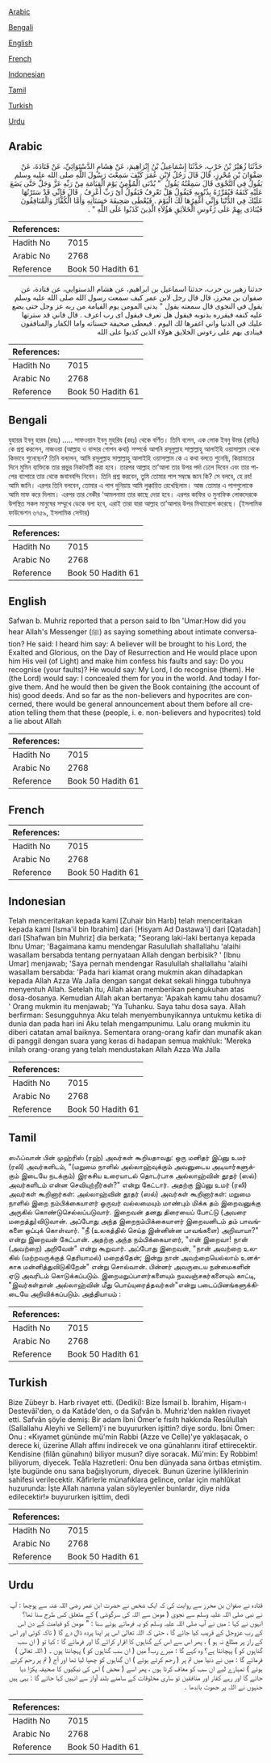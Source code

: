 [Arabic](#arabic)

[Bengali](#bengali)

[English](#english)

[French](#french)

[Indonesian](#indonesian)

[Tamil](#tamil)

[Turkish](#turkish)

[Urdu](#urdu)

## Arabic


<div dir="rtl" lang="ar" style={{fontSize:'larger',backgroundColor:'#f8f9fa',padding:20}}>
حَدَّثَنَا زُهَيْرُ بْنُ حَرْبٍ، حَدَّثَنَا إِسْمَاعِيلُ بْنُ إِبْرَاهِيمَ، عَنْ هِشَامٍ الدَّسْتَوَائِيِّ، عَنْ قَتَادَةَ، عَنْ صَفْوَانَ بْنِ مُحْرِزٍ، قَالَ قَالَ رَجُلٌ لاِبْنِ عُمَرَ كَيْفَ سَمِعْتَ رَسُولَ اللَّهِ صلى الله عليه وسلم يَقُولُ فِي النَّجْوَى قَالَ سَمِعْتُهُ يَقُولُ ‏ "‏ يُدْنَى الْمُؤْمِنُ يَوْمَ الْقِيَامَةِ مِنْ رَبِّهِ عَزَّ وَجَلَّ حَتَّى يَضَعَ عَلَيْهِ كَنَفَهُ فَيُقَرِّرُهُ بِذُنُوبِهِ فَيَقُولُ هَلْ تَعْرِفُ فَيَقُولُ أَىْ رَبِّ أَعْرِفُ ‏.‏ قَالَ فَإِنِّي قَدْ سَتَرْتُهَا عَلَيْكَ فِي الدُّنْيَا وَإِنِّي أَغْفِرُهَا لَكَ الْيَوْمَ ‏.‏ فَيُعْطَى صَحِيفَةَ حَسَنَاتِهِ وَأَمَّا الْكُفَّارُ وَالْمُنَافِقُونَ فَيُنَادَى بِهِمْ عَلَى رُءُوسِ الْخَلاَئِقِ هَؤُلاَءِ الَّذِينَ كَذَبُوا عَلَى اللَّهِ ‏"‏ ‏.‏
</div>
<div style={{backgroundColor:'#f8f9fa',padding:20, marginBottom: 10}}><table> <thead> <tr> <th>References:</th> <th></th> </tr> </thead> <tbody><tr><td>Hadith No</td><td>7015</td></tr><tr><td>Arabic No</td><td>2768</td></tr><tr><td>Reference</td><td>Book 50 Hadith 61</td></tr></tbody></table></div>


<div dir="rtl" lang="ar" style={{fontSize:'larger',backgroundColor:'#f8f9fa',padding:20}}>
حدثنا زهير بن حرب، حدثنا اسماعيل بن ابراهيم، عن هشام الدستوايي، عن قتادة، عن صفوان بن محرز، قال قال رجل لابن عمر كيف سمعت رسول الله صلى الله عليه وسلم يقول في النجوى قال سمعته يقول " يدنى المومن يوم القيامة من ربه عز وجل حتى يضع عليه كنفه فيقرره بذنوبه فيقول هل تعرف فيقول اى رب اعرف . قال فاني قد سترتها عليك في الدنيا واني اغفرها لك اليوم . فيعطى صحيفة حسناته واما الكفار والمنافقون فينادى بهم على رءوس الخلايق هولاء الذين كذبوا على الله
</div>
<div style={{backgroundColor:'#f8f9fa',padding:20, marginBottom: 10}}><table> <thead> <tr> <th>References:</th> <th></th> </tr> </thead> <tbody><tr><td>Hadith No</td><td>7015</td></tr><tr><td>Arabic No</td><td>2768</td></tr><tr><td>Reference</td><td>Book 50 Hadith 61</td></tr></tbody></table></div>

## Bengali


<div dir="ltr" lang="bn" style={{fontSize:'larger',backgroundColor:'#f8f9fa',padding:20}}>
যুহায়র ইবনু হারব (রহঃ) ..... সাফওয়ান ইবনু মুহরিয (রহঃ) থেকে বর্ণিত। তিনি বলেন, এক লোক ইবনু উমর (রাযিঃ) কে প্রশ্ন করলেন, নাজওয়া (আল্লাহ ও বান্দার গোপন কথা) সম্পর্কে আপনি রসূলুল্লাহ সাল্লাল্লাহু আলাইহি ওয়াসাল্লাম থেকে কিভাবে শুনেছেন? তিনি বললেন, আমি রসূলুল্লাহ সাল্লাল্লাহু আলাইহি ওয়াসাল্লাম কে এ কথা বলতে শুনেছি, কিয়ামতের দিনে মুমিন ব্যক্তিকে তার প্রভুর নিকটবর্তী করা হবে। তারপর আল্লাহ তা’আলা তার উপর পর্দা ঢেলে দিবেন এবং তার পাপের ব্যাপারে তার থেকে জবানবন্দি নিবেন। তিনি প্রশ্ন করবেন, তুমি তোমার পাপ সম্বন্ধে জান কি? সে বলবে, হে রব! আমি জানি। এরপর তিনি বলবেন, তোমার এ পাপ দুনিয়ায় আমি লুক্কায়িত রেখেছিলাম। আজ তোমার এ পাপগুলোকে আমি মাফ করে দিলাম। এরপর তার নেকীর ‘আমলনামা তার কাছে দেয়া হবে। এরপর কাফির ও মুনাফিক লোকদেরকে উপস্থিত সকল মানুষের সম্মুখে ডেকে বলা হবে, এরাই তারা যারা আল্লাহ তা’আলার উপর মিথ্যারোপ করেছে। (ইসলামিক ফাউন্ডেশন ৬৭৫৯, ইসলামিক সেন্টার)
</div>
<div style={{backgroundColor:'#f8f9fa',padding:20, marginBottom: 10}}><table> <thead> <tr> <th>References:</th> <th></th> </tr> </thead> <tbody><tr><td>Hadith No</td><td>7015</td></tr><tr><td>Arabic No</td><td>2768</td></tr><tr><td>Reference</td><td>Book 50 Hadith 61</td></tr></tbody></table></div>

## English


<div dir="ltr" lang="en" style={{fontSize:'larger',backgroundColor:'#f8f9fa',padding:20}}>
Safwan b. Muhriz reported that a person said to Ibn 'Umar:How did you hear Allah's Messenger (ﷺ) as saying something about intimate conversation? He said: I heard him say: A believer will be brought to his Lord, the Exalted and Glorious, on the Day of Resurrection and He would place upon him His veil (of Light) and make him confess his faults and say: Do you recognise (your faults)? He would say: My Lord, I do recognise (them). He (the Lord) would say: I concealed them for you in the world. And today I forgive them. And he would then be given the Book containing (the account of his) good deeds. And so far as the non-believers and hypocrites are concerned, there would be general announcement about them before all creation telling them that these (people, i. e. non-believers and hypocrites) told a lie about Allah
</div>
<div style={{backgroundColor:'#f8f9fa',padding:20, marginBottom: 10}}><table> <thead> <tr> <th>References:</th> <th></th> </tr> </thead> <tbody><tr><td>Hadith No</td><td>7015</td></tr><tr><td>Arabic No</td><td>2768</td></tr><tr><td>Reference</td><td>Book 50 Hadith 61</td></tr></tbody></table></div>

## French


<div dir="ltr" lang="fr" style={{fontSize:'larger',backgroundColor:'#f8f9fa',padding:20}}>

</div>
<div style={{backgroundColor:'#f8f9fa',padding:20, marginBottom: 10}}><table> <thead> <tr> <th>References:</th> <th></th> </tr> </thead> <tbody><tr><td>Hadith No</td><td>7015</td></tr><tr><td>Arabic No</td><td>2768</td></tr><tr><td>Reference</td><td>Book 50 Hadith 61</td></tr></tbody></table></div>

## Indonesian


<div dir="ltr" lang="id" style={{fontSize:'larger',backgroundColor:'#f8f9fa',padding:20}}>
Telah menceritakan kepada kami [Zuhair bin Harb] telah menceritakan kepada kami [Isma'il bin Ibrahim] dari [Hisyam Ad Dastawa'i] dari [Qatadah] dari [Shafwan bin Muhriz] dia berkata; "Seorang laki-laki bertanya kepada Ibnu Umar; 'Bagaimana kamu mendengar Rasulullah shallallahu 'alaihi wasallam bersabda tentang pernyataan Allah dengan berbisik? ' [Ibnu Umar] menjawab; 'Saya pernah mendengar Rasulullah shallallahu 'alaihi wasallam bersabda: 'Pada hari kiamat orang mukmin akan dihadapkan kepada Allah Azza Wa Jalla dengan sangat dekat sekali hingga tubuhnya menyentuh Allah. Setelah itu, Allah akan memberikan pengukuhan atas dosa-dosanya. Kemudian Allah akan bertanya: 'Apakah kamu tahu dosamu? ' Orang mukmin itu menjawab; 'Ya Tuhanku. Saya tahu dosa saya. Allah berfirman: Sesungguhnya Aku telah menyembunyikannya untukmu ketika di dunia dan pada hari ini Aku telah mengampunimu. Lalu orang mukmin itu diberi catatan amal baiknya. Sementara orang-orang kafir dan munafik akan di panggil dengan suara yang keras di hadapan semua makhluk: 'Mereka inilah orang-orang yang telah mendustakan Allah Azza Wa Jalla
</div>
<div style={{backgroundColor:'#f8f9fa',padding:20, marginBottom: 10}}><table> <thead> <tr> <th>References:</th> <th></th> </tr> </thead> <tbody><tr><td>Hadith No</td><td>7015</td></tr><tr><td>Arabic No</td><td>2768</td></tr><tr><td>Reference</td><td>Book 50 Hadith 61</td></tr></tbody></table></div>

## Tamil


<div dir="ltr" lang="ta" style={{fontSize:'larger',backgroundColor:'#f8f9fa',padding:20}}>
ஸஃப்வான் பின் முஹ்ரிஸ் (ரஹ்) அவர்கள் கூறியதாவது: ஒரு மனிதர் இப்னு உமர் (ரலி) அவர்களிடம், "(மறுமை நாளில் அல்லாஹ்வுக்கும் அவனுடைய அடியார்களுக்கும் இடையே நடக்கும்) இரகசிய உரையாடல் தொடர்பாக அல்லாஹ்வின் தூதர் (ஸல்) அவர்களிடம் என்ன செவியுற்றீர்கள்?" என்று கேட்டார். அதற்கு இப்னு உமர் (ரலி) அவர்கள் கூறினார்கள்: அல்லாஹ்வின் தூதர் (ஸல்) அவர்கள் கூறினார்கள்: மறுமை நாளில் இறை நம்பிக்கையாளர் ஒருவர் வல்லமையும் மாண்பும் மிக்க தம் இறைவனுக்கு அருகில் கொண்டுசெல்லப்படுவார். இறைவன் தனது திரையைப் போட்டு (அவரை மறைத்து)விடுவான். அப்போது அந்த இறைநம்பிக்கையாளர் இறைவனிடம் தம் பாவங்களை ஒப்புக் கொள்வார். "நீ (உலகத்தில் செய்த இன்னின்ன பாவங்களை) அறிவாயா?" என்று இறைவன் கேட்பான். அதற்கு அந்த நம்பிக்கையாளர், "என் இறைவா! நான் (அவற்றை) அறிவேன்" என்று கூறுவார். அப்போது இறைவன், "நான் அவற்றை உலகில் (மற்றவருக்குத் தெரியாமல்) மறைத்தேன்; இன்று நான் அவற்றையெல்லாம் உனக்காக மன்னித்துவிடுகிறேன்" என்று சொல்வான். பின்னர் அவருடைய நன்மைகளின் ஏடு அவரிடம் கொடுக்கப்படும். இறைமறுப்பாளர்களையும் நயவஞ்சகர்களையும் காட்டி, "இவர்கள்தான் அல்லாஹ்வின் மீது பொய்யுரைத்தவர்கள்"என்று படைப்பினங்களுக்கிடையே அறிவிக்கப்படும். அத்தியாயம் :
</div>
<div style={{backgroundColor:'#f8f9fa',padding:20, marginBottom: 10}}><table> <thead> <tr> <th>References:</th> <th></th> </tr> </thead> <tbody><tr><td>Hadith No</td><td>7015</td></tr><tr><td>Arabic No</td><td>2768</td></tr><tr><td>Reference</td><td>Book 50 Hadith 61</td></tr></tbody></table></div>

## Turkish


<div dir="ltr" lang="tr" style={{fontSize:'larger',backgroundColor:'#f8f9fa',padding:20}}>
Bize Zübeyr b. Harb rivayet etti. (Dediki): Bize İsmail b. İbrahim, Hişam-ı Destevâî'den, o da Katâde'den, o da Safvân b. Muhriz'den naklen rivayet etti. Safvân şöyle demiş: Bir adam İbni Ömer'e fısıltı hakkında Resûlullah (Sallallahu Aleyhi ve Sellem)'i ne buyururken işittin? diye sordu. İbni Ömer: Onu : «Kıyamet gününde mü'min Rabbi (Azze ve Celle)'ye yaklaşacak, o derece ki, üzerine Allah affını indirecek ve ona günahlarını itiraf ettirecektir. Kendisine (filân günahını) biliyor musun? diye soracak. Mü'min: Ey Robbim! biliyorum, diyecek. Teâla Hazretleri: Onu ben dünyada sana örtbas etmiştim. İşte bugünde onu sana bağışlıyorum, diyecek. Bunun üzerine İyiliklerinin sahifesi verilecektir. Kâfirlerle münafıklara gelince, onlar için mahlûkat huzurunda: İşte Allah namına yalan söyleyenler bunlardır, diye nida edilecektir!» buyururken işittim, dedi
</div>
<div style={{backgroundColor:'#f8f9fa',padding:20, marginBottom: 10}}><table> <thead> <tr> <th>References:</th> <th></th> </tr> </thead> <tbody><tr><td>Hadith No</td><td>7015</td></tr><tr><td>Arabic No</td><td>2768</td></tr><tr><td>Reference</td><td>Book 50 Hadith 61</td></tr></tbody></table></div>

## Urdu


<div dir="rtl" lang="ur" style={{fontSize:'larger',backgroundColor:'#f8f9fa',padding:20}}>
قتادہ نے صفوان بن محرز سے روایت کی کہ ایک شخص نے حضرت ابن عمر رضی اللہ عنہ سے پوچھا : آپ نے نبی صلی اللہ علیہ وسلم سے نجویٰ ( مومن سے اللہ کی سرگوشی ) کے متعلق کس طرح سنا تھا؟ انہوں نے کہا : میں نے آپ صلی اللہ علیہ وسلم کو یہ فرماتے ہوئے سنا : " مومن کو قیامت کے دن اس کے رب عزوجل کے قریب کیا جائے گا ، حتی کہ اللہ تعالیٰ اس پر اپنا پردہ ڈال دے گا ( تاکہ کوئی اور اس کے راز پر مطلع نہ ہو ) ، پھر اس سے اس کے گناہوں کا اقرار کرائے گا اور فرمائے گا : کیا تو ( ان سب گناہوں کو ) پہچانتا ہے؟ وہ کہے گا : میرے رب! میں ( ان سب گناہوں کو ) پہچانتا ہوں ۔ ( اللہ تعالیٰ ) فرمائے گا : میں نے دنیا میں تم پر ( رحم کرتے ہوئے ) ان گناہوں کو چھپا لیا تھا اور آج ( تم پر رحم کرتے ہوئے ) تمہارے لیے ان سب کو معاف کرتا ہوں ، پھر اسے ( محض ) اس کی نیکیوں کا صحیفہ پکڑا دیا جائے گا اور رہے کفار اور منافقین تو ساری مخلوقات کے سامنے بلند آواز سے انہیں کہا جائے گا : یہی ہیں جنہوں نے اللہ پر جھوٹ باندھا ۔
</div>
<div style={{backgroundColor:'#f8f9fa',padding:20, marginBottom: 10}}><table> <thead> <tr> <th>References:</th> <th></th> </tr> </thead> <tbody><tr><td>Hadith No</td><td>7015</td></tr><tr><td>Arabic No</td><td>2768</td></tr><tr><td>Reference</td><td>Book 50 Hadith 61</td></tr></tbody></table></div>